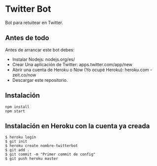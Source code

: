 Twitter Bot
=============

Bot para retuitear en Twitter.

## Antes de todo
Antes de arrancar este bot debes:

* Instalar Nodejs: nodejs.org/es/
* Crear Una aplicación de Twitter: apps.twitter.com/app/new
* Abrir una cuenta de Heroku o Now (Yo ocupé Heroku): heroku.com - zeit.co/now
* Descargar este repositorio.

## Instalación
```
npm install
npm start
```

## Instalación en Heroku con la cuenta ya creada
```
$ heroku login
$ git init
$ heroku create nombre-twitterbot
$ git add .
$ git commit -m "Primer commit de config"
$ git push heroku master
```


